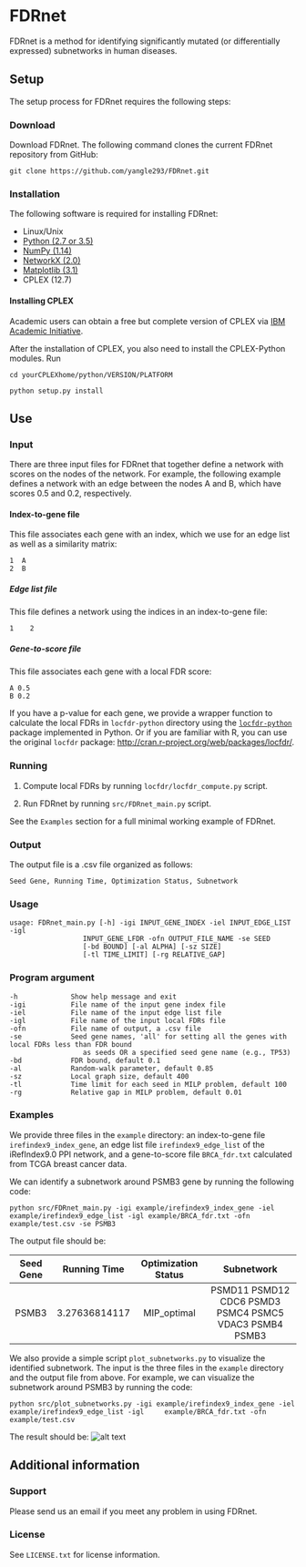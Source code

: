 # FDRnet
FDRnet is a method for identifying significantly mutated (or differentially expressed) subnetworks in human diseases. 

## Setup

The setup process for FDRnet requires the following steps:

### Download

Download FDRnet. The following command clones the current FDRnet repository from GitHub:

`git clone https://github.com/yangle293/FDRnet.git`

### Installation

The following software is required for installing FDRnet:

- Linux/Unix
- [Python (2.7 or 3.5)](www.python.org)
- [NumPy (1.14)](https://www.numpy.org)
- [NetworkX (2.0)](https://networkx.github.io/)
- [Matplotlib (3.1)](https://matplotlib.org/)
- CPLEX (12.7)

#### Installing CPLEX
Academic users can obtain a free but complete version of CPLEX via [IBM Academic Initiative](https://my15.digitalexperience.ibm.com/b73a5759-c6a6-4033-ab6b-d9d4f9a6d65b/dxsites/151914d1-03d2-48fe-97d9-d21166848e65/home).

After the installation of CPLEX, you also need to install the CPLEX-Python modules. Run

    cd yourCPLEXhome/python/VERSION/PLATFORM

    python setup.py install

## Use

### Input
There are three input files for FDRnet that together define a network with scores on the nodes of the network. For example, the following example defines a network with an edge between the nodes A and B, which have scores 0.5 and 0.2, respectively. 
#### Index-to-gene file
This file associates each gene with an index, which we use for an edge list as well as a similarity matrix:

    1  A
    2  B
    
##### Edge list file
This file defines a network using the indices in an index-to-gene file:

    1    2
    
##### Gene-to-score file
This file associates each gene with a local FDR score:

    A 0.5
    B 0.2
    
If you have a p-value for each gene, we provide a wrapper function to calculate the local FDRs in `locfdr-python` directory using the [`locfdr-python`](https://github.com/leekgroup/locfdr-python) package implemented in Python. Or if you are familiar with R, you can use the original `locfdr` package: http://cran.r-project.org/web/packages/locfdr/.
### Running
1. Compute local FDRs by running `locfdr/locfdr_compute.py` script.

2. Run FDRnet by running `src/FDRnet_main.py` script. 

See the `Examples` section for a full minimal working example of FDRnet.
### Output
The output file is a .csv file organized as follows:

    Seed Gene, Running Time, Optimization Status, Subnetwork
### Usage

    usage: FDRnet_main.py [-h] -igi INPUT_GENE_INDEX -iel INPUT_EDGE_LIST -igl
                      INPUT_GENE_LFDR -ofn OUTPUT_FILE_NAME -se SEED
                      [-bd BOUND] [-al ALPHA] [-sz SIZE]
                      [-tl TIME_LIMIT] [-rg RELATIVE_GAP]
                      
### Program argument

    -h             Show help message and exit
    -igi           File name of the input gene index file
    -iel           File name of the input edge list file
    -igl           File name of the input local FDRs file
    -ofn           File name of output, a .csv file
    -se            Seed gene names, 'all' for setting all the genes with local FDRs less than FDR bound 
                      as seeds OR a specified seed gene name (e.g., TP53)
    -bd            FDR bound, default 0.1
    -al            Random-walk parameter, default 0.85
    -sz            Local graph size, default 400
    -tl            Time limit for each seed in MILP problem, default 100
    -rg            Relative gap in MILP problem, default 0.01
    
### Examples
We provide three files in the `example` directory: an index-to-gene file `irefindex9_index_gene`, an edge list file `irefindex9_edge_list` of the iRefIndex9.0 PPI network, and a gene-to-score file `BRCA_fdr.txt` calculated from TCGA breast cancer data. 

We can identify a subnetwork around PSMB3 gene by running the following code:

    python src/FDRnet_main.py -igi example/irefindex9_index_gene -iel example/irefindex9_edge_list -igl example/BRCA_fdr.txt -ofn example/test.csv -se PSMB3

The output file should be:

| Seed Gene | Running Time  | Optimization Status | Subnetwork|
|:-------:|:-------:|:-----:|:------:|
| PSMB3	|3.27636814117	| MIP_optimal	|PSMD11 PSMD12 CDC6 PSMD3 PSMC4 PSMC5 VDAC3 PSMB4 PSMB3|

We also provide a simple script `plot_subnetworks.py` to visualize the identified subnetwork. The input is the three files in the `example` directory and the output file from above. For example, we can visualize the subnetwork around PSMB3 by running the code:

    python src/plot_subnetworks.py -igi example/irefindex9_index_gene -iel example/irefindex9_edge_list -igl     example/BRCA_fdr.txt -ofn example/test.csv

The result should be:
![alt text](https://github.com/yangle293/FDRnet/blob/master/example/seed_PSMB3.png)
## Additional information
### Support
Please send us an email if you meet any problem in using FDRnet.
### License
See `LICENSE.txt` for license information.
<!---
### Citation
If you use FDRnet in your work, please cite the following manuscript:
L. Yang, R. Chen, S. Goodison, Y. Sun. FDRnet:  A novel method to identify significantly mutated subnetworks in cancer.
-->
